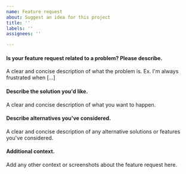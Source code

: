 ```yaml
---
name: Feature request
about: Suggest an idea for this project
title: ''
labels: ''
assignees: ''

---
```


#### Is your feature request related to a problem? Please describe.
A clear and concise description of what the problem is. Ex. I'm always frustrated when [...]

#### Describe the solution you'd like.
A clear and concise description of what you want to happen.

#### Describe alternatives you've considered.
A clear and concise description of any alternative solutions or features you've considered.

#### Additional context.
Add any other context or screenshots about the feature request here.
